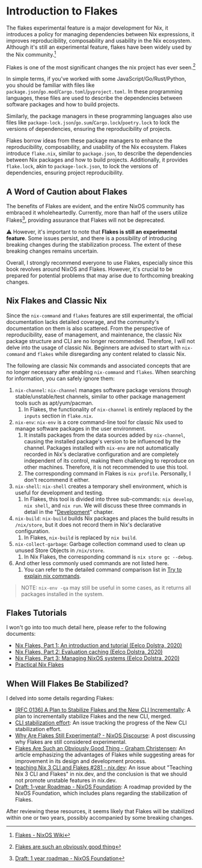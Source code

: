 # Introduction to Flakes

The flakes experimental feature is a major development for Nix, it introduces a policy for managing dependencies between Nix expressions, it improves reproducibility, composability and usability in the Nix ecosystem. Although it's still an experimental feature, flakes have been widely used by the Nix community.[^1]

Flakes is one of the most significant changes the nix project has ever seen.[^2]

In simple terms, if you've worked with some JavaScript/Go/Rust/Python, you should be familiar with files like `package.json`/`go.mod`/`Cargo.toml`/`pyproject.toml`. In these programming languages, these files are used to describe the dependencies between software packages and how to build projects.

Similarly, the package managers in these programming languages also use files like `package-lock.json`/`go.sum`/`Cargo.lock`/`poetry.lock` to lock the versions of dependencies, ensuring the reproducibility of projects.

Flakes borrow ideas from these package managers to enhance the reproducibility, composability, and usability of the Nix ecosystem.
Flakes introduce `flake.nix`, similar to `package.json`, to describe the dependencies between Nix packages and how to build projects. 
Additionally, it provides `flake.lock`, akin to `package-lock.json`, to lock the versions of dependencies, ensuring project reproducibility.

## A Word of Caution about Flakes <Badge type="danger" text="caution" />

The benefits of Flakes are evident, and the entire NixOS community has embraced it wholeheartedly. Currently, more than half of the users utilize Flakes[^3], providing assurance that Flakes will not be deprecated.

:warning: However, it's important to note that **Flakes is still an experimental feature**. Some issues persist, and there is a possibility of introducing breaking changes during the stabilization process. The extent of these breaking changes remains uncertain.

Overall, I strongly recommend everyone to use Flakes, especially since this book revolves around NixOS and Flakes. However, it's crucial to be prepared for potential problems that may arise due to forthcoming breaking changes.

## Nix Flakes and Classic Nix

Since the `nix-command` and `flakes` features are still experimental, the official documentation lacks detailed coverage, and the community's documentation on them is also scattered. From the perspective of reproducibility, ease of management, and maintenance, the classic Nix package structure and CLI are no longer recommended. Therefore, I will not delve into the usage of classic Nix. Beginners are advised to start with `nix-command` and `flakes` while disregarding any content related to classic Nix.

The following are classic Nix commands and associated concepts that are no longer necessary after enabling `nix-command` and `flakes`. When searching for information, you can safely ignore them:

1. `nix-channel`: `nix-channel` manages software package versions through stable/unstable/test channels, similar to other package management tools such as apt/yum/pacman.
   1. In Flakes, the functionality of `nix-channel` is entirely replaced by the `inputs` section in `flake.nix`.
2. `nix-env`: `nix-env` is a core command-line tool for classic Nix used to manage software packages in the user environment.
   1. It installs packages from the data sources added by `nix-channel`, causing the installed package's version to be influenced by the channel. Packages installed with `nix-env` are not automatically recorded in Nix's declarative configuration and are completely independent of its control, making them challenging to reproduce on other machines. Therefore, it is not recommended to use this tool.
   2. The corresponding command in Flakes is `nix profile`. Personally, I don't recommend it either.
3. `nix-shell`: `nix-shell` creates a temporary shell environment, which is useful for development and testing.
   1. In Flakes, this tool is divided into three sub-commands: `nix develop`, `nix shell`, and `nix run`. We will discuss these three commands in detail in the "[Development](../development/intro.md)" chapter.
4. `nix-build`: `nix-build` builds Nix packages and places the build results in `/nix/store`, but it does not record them in Nix's declarative configuration.
   1. In Flakes, `nix-build` is replaced by `nix build`.
5. `nix-collect-garbage`: Garbage collection command used to clean up unused Store Objects in `/nix/store`.
   1. In Nix Flakes, the corresponding command is `nix store gc --debug`.
6. And other less commonly used commands are not listed here.
   1. You can refer to the detailed command comparison list in [Try to explain nix commands](https://qiita.com/Sumi-Sumi/items/6de9ee7aab10bc0dbead?_x_tr_sl=auto&_x_tr_tl=en&_x_tr_hl=en).

> NOTE: `nix-env -qa` may still be useful in some cases, as it returns all packages installed in the system.

## Flakes Tutorials

I won't go into too much detail here, please refer to the following documents:

- [Nix Flakes, Part 1: An introduction and tutorial (Eelco Dolstra, 2020)](https://www.tweag.io/blog/2020-05-25-flakes/)
- [Nix Flakes, Part 2: Evaluation caching (Eelco Dolstra, 2020)](https://www.tweag.io/blog/2020-06-25-eval-cache/)
- [Nix Flakes, Part 3: Managing NixOS systems (Eelco Dolstra, 2020)](https://www.tweag.io/blog/2020-07-31-nixos-flakes/)
- [Practical Nix Flakes](https://serokell.io/blog/practical-nix-flakes)

## When Will Flakes Be Stabilized?

I delved into some details regarding Flakes:

- [[RFC 0136] A Plan to Stabilize Flakes and the New CLI Incrementally](https://github.com/NixOS/rfcs/pull/136): A plan to incrementally stabilize Flakes and the new CLI, merged.
- [CLI stabilization effort](https://github.com/NixOS/nix/issues/7701): An issue tracking the progress of the New CLI stabilization effort.
- [Why Are Flakes Still Experimental? - NixOS Discourse](https://discourse.nixos.org/t/why-are-flakes-still-experimental/29317): A post discussing why Flakes are still considered experimental.
- [Flakes Are Such an Obviously Good Thing - Graham Christensen](https://grahamc.com/blog/flakes-are-an-obviously-good-thing/): An article emphasizing the advantages of Flakes while suggesting areas for improvement in its design and development process.
- [ teaching Nix 3 CLI and Flakes #281 - nix.dev](https://github.com/NixOS/nix.dev/issues/281): An issue about "Teaching Nix 3 CLI and Flakes" in nix.dev, and the conclusion is that we should not promote unstable features in nix.dev.
- [Draft: 1-year Roadmap - NixOS Foundation](https://nixos-foundation.notion.site/1-year-roadmap-0dc5c2ec265a477ea65c549cd5e568a9): A roadmap provided by the NixOS Foundation, which includes plans regarding the stabilization of Flakes.

After reviewing these resources, it seems likely that Flakes will be stabilized within one or two years, possibly accompanied by some breaking changes.

[^1]: [Flakes - NixOS Wiki](https://nixos.wiki/index.php?title=Flakes)
[^2]: [Flakes are such an obviously good thing](https://grahamc.com/blog/flakes-are-an-obviously-good-thing/)
[^3]: [Draft: 1 year roadmap - NixOS Foundation](https://nixos-foundation.notion.site/1-year-roadmap-0dc5c2ec265a477ea65c549cd5e568a9)
